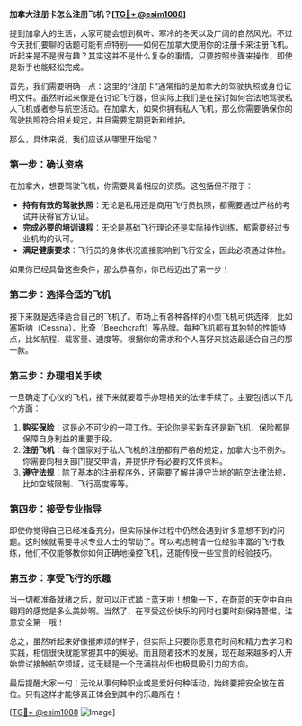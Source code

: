 **加拿大注册卡怎么注册飞机？[[TG💪+ @esim1088](https://t.me/s/esim1088)]**

提到加拿大的生活，大家可能会想到枫叶、寒冷的冬天以及广阔的自然风光。不过今天我们要聊的话题可能有点特别——如何在加拿大使用你的注册卡来注册飞机。听起来是不是很有趣？其实这并不是什么复杂的事情，只要按照步骤来操作，即使是新手也能轻松完成。

首先，我们需要明确一点：这里的“注册卡”通常指的是加拿大的驾驶执照或身份证明文件。虽然听起来像是在讨论飞行器，但实际上我们是在探讨如何合法地驾驶私人飞机或者参与航空活动。在加拿大，如果你拥有私人飞机，那么你需要确保你的驾驶执照符合相关规定，并且需要定期更新和维护。

那么，具体来说，我们应该从哪里开始呢？

### 第一步：确认资格

在加拿大，想要驾驶飞机，你需要具备相应的资质。这包括但不限于：

- **持有有效的驾驶执照**：无论是私用还是商用飞行员执照，都需要通过严格的考试并获得官方认证。
- **完成必要的培训课程**：无论是基础飞行理论还是实际操作训练，都需要经过专业机构的认可。
- **满足健康要求**：飞行员的身体状况直接影响到飞行安全，因此必须通过体检。

如果你已经具备这些条件，那么恭喜你，你已经迈出了第一步！

### 第二步：选择合适的飞机

接下来就是选择适合自己的飞机了。市场上有各种各样的小型飞机可供选择，比如塞斯纳（Cessna）、比奇（Beechcraft）等品牌。每种飞机都有其独特的性能特点，比如航程、载客量、速度等。根据你的需求和个人喜好来挑选最适合自己的那一款。

### 第三步：办理相关手续

一旦确定了心仪的飞机，接下来就要着手办理相关的法律手续了。主要包括以下几个方面：

1. **购买保险**：这是必不可少的一项工作。无论你是买新车还是新飞机，保险都是保障自身利益的重要手段。
2. **注册飞机**：每个国家对于私人飞机的注册都有严格的规定，加拿大也不例外。你需要向相关部门提交申请，并提供所有必要的文件资料。
3. **遵守法规**：除了基本的注册程序外，还需要了解并遵守当地的航空法律法规，比如空域限制、飞行高度等等。

### 第四步：接受专业指导

即使你觉得自己已经准备充分，但实际操作过程中仍然会遇到许多意想不到的问题。这时候就需要寻求专业人士的帮助了。可以考虑聘请一位经验丰富的飞行教练，他们不仅能够教你如何正确地操控飞机，还能传授一些宝贵的经验技巧。

### 第五步：享受飞行的乐趣

当一切都准备就绪之后，就可以正式踏上蓝天啦！想象一下，在蔚蓝的天空中自由翱翔的感觉是多么美妙啊。当然了，在享受这份快乐的同时也要时刻保持警惕，注意安全第一哦！

总之，虽然听起来好像挺麻烦的样子，但实际上只要你愿意花时间和精力去学习和实践，相信很快就能掌握其中的奥秘。而且随着技术的发展，现在越来越多的人开始尝试接触航空领域，这无疑是一个充满挑战但也极具吸引力的方向。

最后提醒大家一句：无论从事何种职业或是爱好何种活动，始终要把安全放在首位。只有这样才能够真正体会到其中的乐趣所在！

[[TG💪+ @esim1088](https://t.me/s/esim1088) ![Image](https://i.postimg.cc/4NQfJmqS/Snipaste-2025-05-13-00-14-12.png)]